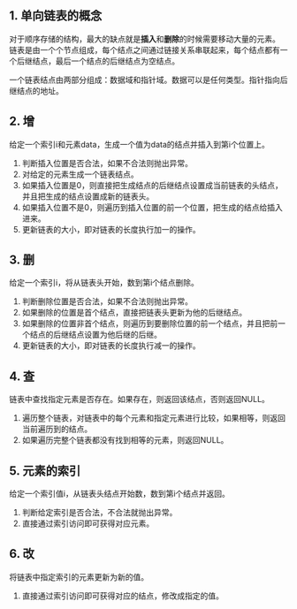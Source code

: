 ## 1. 单向链表的概念

对于顺序存储的结构，最大的缺点就是**插入**和**删除**的时候需要移动大量的元素。
链表是由一个个节点组成，每个结点之间通过链接关系串联起来，每个结点都有一个后继结点，最后一个结点的后继结点为空结点。

一个链表结点由两部分组成：数据域和指针域。数据可以是任何类型。指针指向后继结点的地址。

## 2. 增

给定一个索引i和元素data，生成一个值为data的结点并插入到第i个位置上。

1. 判断插入位置是否合法，如果不合法则抛出异常。
2. 对给定的元素生成一个链表结点。
3. 如果插入位置是0，则直接把生成结点的后继结点设置成当前链表的头结点，并且把生成的结点设置成新的链表头。
4. 如果插入位置不是0，则遍历到插入位置的前一个位置，把生成的结点给插入进来。
5. 更新链表的大小，即对链表的长度执行加一的操作。

## 3. 删

给定一个索引i，将从链表头开始，数到第i个结点删除。

1. 判断删除位置是否合法，如果不合法则抛出异常。
2. 如果删除的位置是首个结点，直接把链表头更新为他的后继结点。
3. 如果删除的位置非首个结点，则遍历到要删除位置的前一个结点，并且把前一个结点的后继结点设置为他后继的后继。
4. 更新链表的大小，即对链表的长度执行减一的操作。

## 4. 查

链表中查找指定元素是否存在。如果存在，则返回该结点，否则返回NULL。

1. 遍历整个链表，对链表中的每个元素和指定元素进行比较，如果相等，则返回当前遍历到的结点。
2. 如果遍历完整个链表都没有找到相等的元素，则返回NULL。

## 5. 元素的索引

给定一个索引值i，从链表头结点开始数，数到第i个结点并返回。

1. 判断给定索引是否合法，不合法就抛出异常。
2. 直接通过索引访问即可获得对应元素。

## 6. 改

将链表中指定索引的元素更新为新的值。

1. 直接通过索引访问即可获得对应的结点，修改成指定的值。
